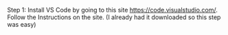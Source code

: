 Step 1: Install VS Code by going to this site https://code.visualstudio.com/. Follow the Instructions on the site. (I already had it downloaded
so this step was easy)
